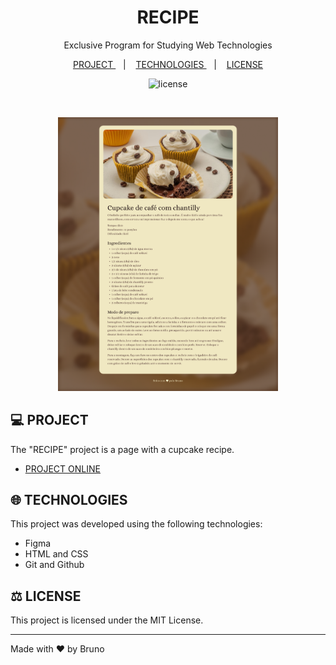 <h1 align = "center"> RECIPE </h1>

<p align = "center">
  Exclusive Program for Studying Web Technologies
</p>

<p align = "center">
  <a href = "#project"> PROJECT </a> &nbsp;&nbsp;&nbsp;|&nbsp;&nbsp;&nbsp;
  <a href = "#technologies"> TECHNOLOGIES </a> &nbsp;&nbsp;&nbsp;|&nbsp;&nbsp;&nbsp;
  <a href = "#license"> LICENSE </a>
</p>

<p align = "center">
  <img alt = "license" src = "https://img.shields.io/static/v1?label=license&message=MIT&color=49AA26&labelColor=000000">
</p>

<br>

<p align = "center">
  <img alt = "preview" src = "preview/preview.png" width = "70%">
</p>

## 💻 <a id = "project"></a> PROJECT

The "RECIPE" project is a page with a cupcake recipe.

- [PROJECT ONLINE](https://brunodearaujo.github.io/recipe)

## 🌐 <a id = "technologies"></a> TECHNOLOGIES

This project was developed using the following technologies:

- Figma
- HTML and CSS
- Git and Github

## ⚖️ <a id = "license"></a> LICENSE

This project is licensed under the MIT License.

---

Made with ♥ by Bruno